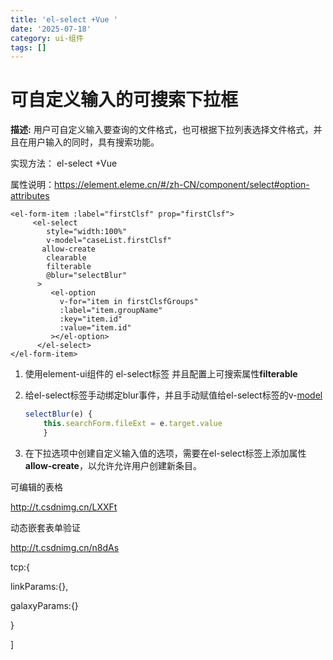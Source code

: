 ```yaml
---
title: 'el-select +Vue '
date: '2025-07-18'
category: ui-组件
tags: []
---
```

#  可自定义输入的可搜索下拉框

 **描述:** 用户可自定义输入要查询的文件格式，也可根据下拉列表选择文件格式，并且在用户输入的同时，具有搜索功能。 

实现方法： el-select +Vue   

属性说明：https://element.eleme.cn/#/zh-CN/component/select#option-attributes

```vue
<el-form-item :label="firstClsf" prop="firstClsf">
     <el-select
        style="width:100%"
        v-model="caseList.firstClsf"
       allow-create
        clearable
        filterable
        @blur="selectBlur"
      >
         <el-option
           v-for="item in firstClsfGroups"
           :label="item.groupName"
           :key="item.id"
           :value="item.id"
         ></el-option>
      </el-select>
</el-form-item>

```

1. 使用element-ui组件的 el-select标签  并且配置上可搜索属性**filterable** 

2. 给el-select标签手动绑定blur事件，并且手动赋值给el-select标签的v-[model](https://so.csdn.net/so/search?q=model&spm=1001.2101.3001.7020) 

   ```js
   selectBlur(e) {
       this.searchForm.fileExt = e.target.value
       }
   ```

3. 在下拉选项中创建自定义输入值的选项，需要在el-select标签上添加属性**allow-create**，以允许允许用户创建新条目。



可编辑的表格  

http://t.csdnimg.cn/LXXFt

动态嵌套表单验证

http://t.csdnimg.cn/n8dAs



tcp:{

linkParams:{},

galaxyParams:{}

}



]

